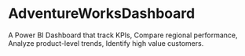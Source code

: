 # AdventureWorksDashboard
A Power BI Dashboard that track KPIs, Compare regional performance, Analyze product-level trends, Identify high value customers.

